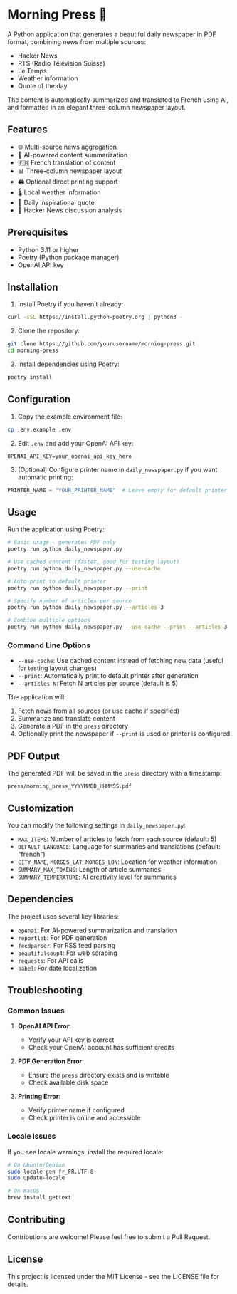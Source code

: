 # Morning Press 📰

A Python application that generates a beautiful daily newspaper in PDF format, combining news from multiple sources:
- Hacker News
- RTS (Radio Télévision Suisse)
- Le Temps
- Weather information
- Quote of the day

The content is automatically summarized and translated to French using AI, and formatted in an elegant three-column newspaper layout.

## Features

- 🌐 Multi-source news aggregation
- 🤖 AI-powered content summarization
- 🇫🇷 French translation of content
- 📊 Three-column newspaper layout
- 🖨️ Optional direct printing support
- 🌡️ Local weather information
- 💭 Daily inspirational quote
- 📝 Hacker News discussion analysis

## Prerequisites

- Python 3.11 or higher
- Poetry (Python package manager)
- OpenAI API key

## Installation

1. Install Poetry if you haven't already:
```bash
curl -sSL https://install.python-poetry.org | python3 -
```

2. Clone the repository:
```bash
git clone https://github.com/yourusername/morning-press.git
cd morning-press
```

3. Install dependencies using Poetry:
```bash
poetry install
```

## Configuration

1. Copy the example environment file:
```bash
cp .env.example .env
```

2. Edit `.env` and add your OpenAI API key:
```
OPENAI_API_KEY=your_openai_api_key_here
```

3. (Optional) Configure printer name in `daily_newspaper.py` if you want automatic printing:
```python
PRINTER_NAME = "YOUR_PRINTER_NAME"  # Leave empty for default printer
```

## Usage

Run the application using Poetry:
```bash
# Basic usage - generates PDF only
poetry run python daily_newspaper.py

# Use cached content (faster, good for testing layout)
poetry run python daily_newspaper.py --use-cache

# Auto-print to default printer
poetry run python daily_newspaper.py --print

# Specify number of articles per source
poetry run python daily_newspaper.py --articles 3

# Combine multiple options
poetry run python daily_newspaper.py --use-cache --print --articles 3
```

### Command Line Options

- `--use-cache`: Use cached content instead of fetching new data (useful for testing layout changes)
- `--print`: Automatically print to default printer after generation
- `--articles N`: Fetch N articles per source (default is 5)

The application will:
1. Fetch news from all sources (or use cache if specified)
2. Summarize and translate content
3. Generate a PDF in the `press` directory
4. Optionally print the newspaper if `--print` is used or printer is configured

## PDF Output

The generated PDF will be saved in the `press` directory with a timestamp:
```
press/morning_press_YYYYMMDD_HHMMSS.pdf
```

## Customization

You can modify the following settings in `daily_newspaper.py`:

- `MAX_ITEMS`: Number of articles to fetch from each source (default: 5)
- `DEFAULT_LANGUAGE`: Language for summaries and translations (default: "french")
- `CITY_NAME`, `MORGES_LAT`, `MORGES_LON`: Location for weather information
- `SUMMARY_MAX_TOKENS`: Length of article summaries
- `SUMMARY_TEMPERATURE`: AI creativity level for summaries

## Dependencies

The project uses several key libraries:
- `openai`: For AI-powered summarization and translation
- `reportlab`: For PDF generation
- `feedparser`: For RSS feed parsing
- `beautifulsoup4`: For web scraping
- `requests`: For API calls
- `babel`: For date localization

## Troubleshooting

### Common Issues

1. **OpenAI API Error**:
   - Verify your API key is correct
   - Check your OpenAI account has sufficient credits

2. **PDF Generation Error**:
   - Ensure the `press` directory exists and is writable
   - Check available disk space

3. **Printing Error**:
   - Verify printer name if configured
   - Check printer is online and accessible

### Locale Issues

If you see locale warnings, install the required locale:

```bash
# On Ubuntu/Debian
sudo locale-gen fr_FR.UTF-8
sudo update-locale

# On macOS
brew install gettext
```

## Contributing

Contributions are welcome! Please feel free to submit a Pull Request.

## License

This project is licensed under the MIT License - see the LICENSE file for details.